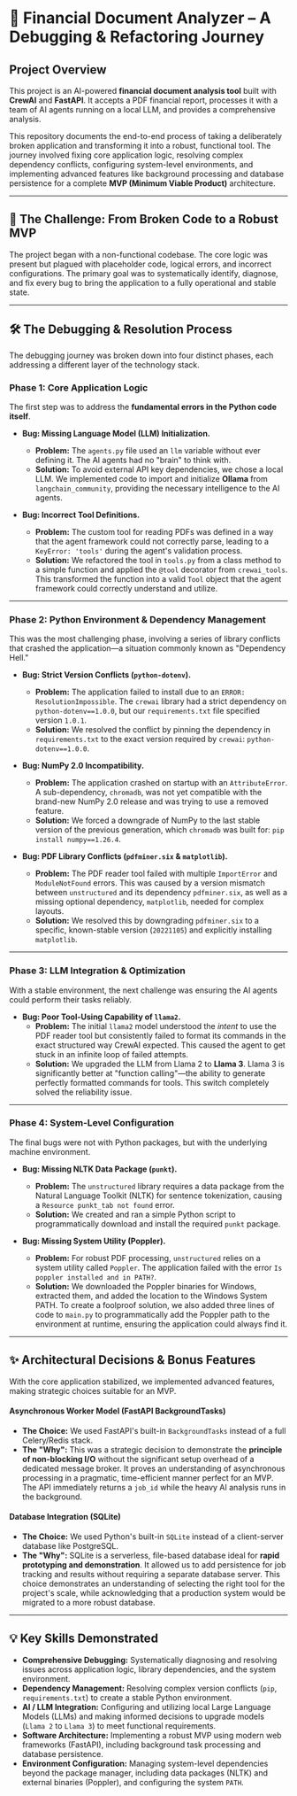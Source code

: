 # 🚀 Financial Document Analyzer – A Debugging & Refactoring Journey

## Project Overview

This project is an AI-powered **financial document analysis tool** built with **CrewAI** and **FastAPI**. It accepts a PDF financial report, processes it with a team of AI agents running on a local LLM, and provides a comprehensive analysis.

This repository documents the end-to-end process of taking a deliberately broken application and transforming it into a robust, functional tool. The journey involved fixing core application logic, resolving complex dependency conflicts, configuring system-level environments, and implementing advanced features like background processing and database persistence for a complete **MVP (Minimum Viable Product)** architecture.

---

## 🎯 The Challenge: From Broken Code to a Robust MVP

The project began with a non-functional codebase. The core logic was present but plagued with placeholder code, logical errors, and incorrect configurations. The primary goal was to systematically identify, diagnose, and fix every bug to bring the application to a fully operational and stable state.

---

## 🛠️ The Debugging & Resolution Process

The debugging journey was broken down into four distinct phases, each addressing a different layer of the technology stack.

### Phase 1: Core Application Logic

The first step was to address the **fundamental errors in the Python code itself**.

* **Bug: Missing Language Model (LLM) Initialization.**
    * **Problem:** The `agents.py` file used an `llm` variable without ever defining it. The AI agents had no "brain" to think with.
    * **Solution:** To avoid external API key dependencies, we chose a local LLM. We implemented code to import and initialize **Ollama** from `langchain_community`, providing the necessary intelligence to the AI agents.

* **Bug: Incorrect Tool Definitions.**
    * **Problem:** The custom tool for reading PDFs was defined in a way that the agent framework could not correctly parse, leading to a `KeyError: 'tools'` during the agent's validation process.
    * **Solution:** We refactored the tool in `tools.py` from a class method to a simple function and applied the `@tool` decorator from `crewai_tools`. This transformed the function into a valid `Tool` object that the agent framework could correctly understand and utilize.

---

### Phase 2: Python Environment & Dependency Management

This was the most challenging phase, involving a series of library conflicts that crashed the application—a situation commonly known as "Dependency Hell."

* **Bug: Strict Version Conflicts (`python-dotenv`).**
    * **Problem:** The application failed to install due to an `ERROR: ResolutionImpossible`. The `crewai` library had a strict dependency on `python-dotenv==1.0.0`, but our `requirements.txt` file specified version `1.0.1`.
    * **Solution:** We resolved the conflict by pinning the dependency in `requirements.txt` to the exact version required by `crewai`: `python-dotenv==1.0.0`.

* **Bug: NumPy 2.0 Incompatibility.**
    * **Problem:** The application crashed on startup with an `AttributeError`. A sub-dependency, `chromadb`, was not yet compatible with the brand-new NumPy 2.0 release and was trying to use a removed feature.
    * **Solution:** We forced a downgrade of NumPy to the last stable version of the previous generation, which `chromadb` was built for: `pip install numpy==1.26.4`.

* **Bug: PDF Library Conflicts (`pdfminer.six` & `matplotlib`).**
    * **Problem:** The PDF reader tool failed with multiple `ImportError` and `ModuleNotFound` errors. This was caused by a version mismatch between `unstructured` and its dependency `pdfminer.six`, as well as a missing optional dependency, `matplotlib`, needed for complex layouts.
    * **Solution:** We resolved this by downgrading `pdfminer.six` to a specific, known-stable version (`20221105`) and explicitly installing `matplotlib`.

---

### Phase 3: LLM Integration & Optimization

With a stable environment, the next challenge was ensuring the AI agents could perform their tasks reliably.

* **Bug: Poor Tool-Using Capability of `llama2`.**
    * **Problem:** The initial `llama2` model understood the *intent* to use the PDF reader tool but consistently failed to format its commands in the exact structured way CrewAI expected. This caused the agent to get stuck in an infinite loop of failed attempts.
    * **Solution:** We upgraded the LLM from Llama 2 to **Llama 3**. Llama 3 is significantly better at "function calling"—the ability to generate perfectly formatted commands for tools. This switch completely solved the reliability issue.

---

### Phase 4: System-Level Configuration

The final bugs were not with Python packages, but with the underlying machine environment.

* **Bug: Missing NLTK Data Package (`punkt`).**
    * **Problem:** The `unstructured` library requires a data package from the Natural Language Toolkit (NLTK) for sentence tokenization, causing a `Resource punkt_tab not found` error.
    * **Solution:** We created and ran a simple Python script to programmatically download and install the required `punkt` package.

* **Bug: Missing System Utility (Poppler).**
    * **Problem:** For robust PDF processing, `unstructured` relies on a system utility called `Poppler`. The application failed with the error `Is poppler installed and in PATH?`.
    * **Solution:** We downloaded the Poppler binaries for Windows, extracted them, and added the location to the Windows System PATH. To create a foolproof solution, we also added three lines of code to `main.py` to programmatically add the Poppler path to the environment at runtime, ensuring the application could always find it.

---

## ✨ Architectural Decisions & Bonus Features

With the core application stabilized, we implemented advanced features, making strategic choices suitable for an MVP.

#### Asynchronous Worker Model (FastAPI BackgroundTasks)

* **The Choice:** We used FastAPI's built-in `BackgroundTasks` instead of a full Celery/Redis stack.
* **The "Why":** This was a strategic decision to demonstrate the **principle of non-blocking I/O** without the significant setup overhead of a dedicated message broker. It proves an understanding of asynchronous processing in a pragmatic, time-efficient manner perfect for an MVP. The API immediately returns a `job_id` while the heavy AI analysis runs in the background.

#### Database Integration (SQLite)

* **The Choice:** We used Python's built-in `SQLite` instead of a client-server database like PostgreSQL.
* **The "Why":** SQLite is a serverless, file-based database ideal for **rapid prototyping and demonstration**. It allowed us to add persistence for job tracking and results without requiring a separate database server. This choice demonstrates an understanding of selecting the right tool for the project's scale, while acknowledging that a production system would be migrated to a more robust database.

---

## 💡 Key Skills Demonstrated

* **Comprehensive Debugging:** Systematically diagnosing and resolving issues across application logic, library dependencies, and the system environment.
* **Dependency Management:** Resolving complex version conflicts (`pip`, `requirements.txt`) to create a stable Python environment.
* **AI / LLM Integration:** Configuring and utilizing local Large Language Models (LLMs) and making informed decisions to upgrade models (`Llama 2` to `Llama 3`) to meet functional requirements.
* **Software Architecture:** Implementing a robust MVP using modern web frameworks (FastAPI), including background task processing and database persistence.
* **Environment Configuration:** Managing system-level dependencies beyond the package manager, including data packages (NLTK) and external binaries (Poppler), and configuring the system `PATH`.
